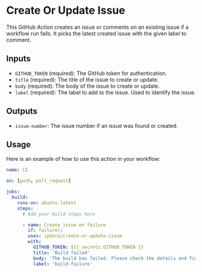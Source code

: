 # Create Or Update Issue

This GitHub Action creates an issue or comments on an existing issue if a
workflow run fails. It picks the latest created issue with the given label
to comment.

## Inputs

- `GITHUB_TOKEN` (required): The GitHub token for authentication.
- `title` (required): The title of the issue to create or update.
- `body` (required): The body of the issue to create or update.
- `label` (required): The label to add to the issue. Used to identify the issue.

## Outputs

- `issue-number`: The issue number if an issue was found or created.

## Usage

Here is an example of how to use this action in your workflow:

```yaml
name: CI

on: [push, pull_request]

jobs:
  build:
    runs-on: ubuntu-latest
    steps:
      # Add your build steps here

      - name: Create issue on failure
        if: failure()
        uses: ipdxco/create-or-update-issue
        with:
          GITHUB_TOKEN: ${{ secrets.GITHUB_TOKEN }}
          title: 'Build failed'
          body: 'The build has failed. Please check the details and fix the issue.'
          label: 'build-failure'
```
